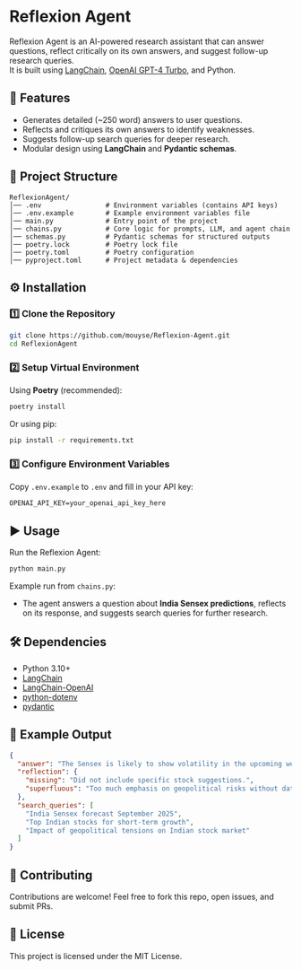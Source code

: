 # Reflexion Agent

Reflexion Agent is an AI-powered research assistant that can answer questions, reflect critically on its own answers, and suggest follow-up research queries.  
It is built using [LangChain](https://www.langchain.com/), [OpenAI GPT-4 Turbo](https://platform.openai.com/), and Python.

## 🚀 Features
- Generates detailed (~250 word) answers to user questions.
- Reflects and critiques its own answers to identify weaknesses.
- Suggests follow-up search queries for deeper research.
- Modular design using **LangChain** and **Pydantic schemas**.

## 📂 Project Structure
```
ReflexionAgent/
│── .env                # Environment variables (contains API keys)
│── .env.example        # Example environment variables file
│── main.py             # Entry point of the project
│── chains.py           # Core logic for prompts, LLM, and agent chain
│── schemas.py          # Pydantic schemas for structured outputs
│── poetry.lock         # Poetry lock file
│── poetry.toml         # Poetry configuration
│── pyproject.toml      # Project metadata & dependencies
```

## ⚙️ Installation

### 1️⃣ Clone the Repository
```bash
git clone https://github.com/mouyse/Reflexion-Agent.git
cd ReflexionAgent
```

### 2️⃣ Setup Virtual Environment
Using **Poetry** (recommended):
```bash
poetry install
```

Or using pip:
```bash
pip install -r requirements.txt
```

### 3️⃣ Configure Environment Variables
Copy `.env.example` to `.env` and fill in your API key:
```
OPENAI_API_KEY=your_openai_api_key_here
```

## ▶️ Usage

Run the Reflexion Agent:
```bash
python main.py
```

Example run from `chains.py`:
- The agent answers a question about **India Sensex predictions**, reflects on its response, and suggests search queries for further research.

## 🛠 Dependencies
- Python 3.10+
- [LangChain](https://pypi.org/project/langchain/)
- [LangChain-OpenAI](https://pypi.org/project/langchain-openai/)
- [python-dotenv](https://pypi.org/project/python-dotenv/)
- [pydantic](https://docs.pydantic.dev/)

## 📌 Example Output
```json
{
  "answer": "The Sensex is likely to show volatility in the upcoming weeks due to global economic tensions...",
  "reflection": {
    "missing": "Did not include specific stock suggestions.",
    "superfluous": "Too much emphasis on geopolitical risks without data support."
  },
  "search_queries": [
    "India Sensex forecast September 2025",
    "Top Indian stocks for short-term growth",
    "Impact of geopolitical tensions on Indian stock market"
  ]
}
```

## 🤝 Contributing
Contributions are welcome! Feel free to fork this repo, open issues, and submit PRs.

## 📄 License
This project is licensed under the MIT License.
